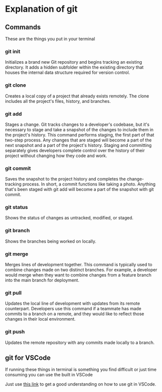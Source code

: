 # Explanation of git

## Commands

These are the things you put in your terminal

### git init

Initializes a brand new Git repository and begins tracking an existing directory. It adds a hidden subfolder within the existing directory that houses the internal data structure required for version control.

### git clone

Creates a local copy of a project that already exists remotely. The clone includes all the project's files, history, and branches.

### git add

Stages a change. Git tracks changes to a developer's codebase, but it's necessary to stage and take a snapshot of the changes to include them in the project's history. This command performs staging, the first part of that two-step process. Any changes that are staged will become a part of the next snapshot and a part of the project's history. Staging and committing separately gives developers complete control over the history of their project without changing how they code and work.

### git commit

Saves the snapshot to the project history and completes the change-tracking process. In short, a commit functions like taking a photo. Anything that's been staged with git add will become a part of the snapshot with git commit.

### git status

Shows the status of changes as untracked, modified, or staged.

### git branch

Shows the branches being worked on locally.

### git merge

Merges lines of development together. This command is typically used to combine changes made on two distinct branches. For example, a developer would merge when they want to combine changes from a feature branch into the main branch for deployment.

### git pull

Updates the local line of development with updates from its remote counterpart. Developers use this command if a teammate has made commits to a branch on a remote, and they would like to reflect those changes in their local environment.

### git push

Updates the remote repository with any commits made locally to a branch.

## git for VSCode

If running these things in terminal is something you find difficult or just time consuming you can use the built in VSCode

Just use [this link](https://code.visualstudio.com/docs/sourcecontrol/overview) to get a good understanding on how to use git in VSCode.
